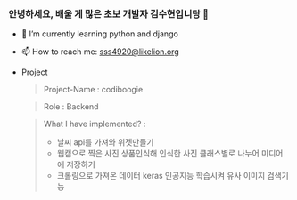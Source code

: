 ### 안녕하세요, 배울 게 많은 초보 개발자 김수현입니당 👋

- 🌱 I’m currently learning python and django

- 📫 How to reach me: sss4920@likelion.org

- Project 

  >  Project-Name : codiboogie   

  > Role : Backend 

  > What I have implemented? :
  >
  > * 날씨 api를 가져와 위젯만들기
  > * 웹캠으로 찍은 사진 상품인식해 인식한 사진 클래스별로 나누어 미디어에 저장하기
  > * 크롤링으로 가져온 데이터 keras 인공지능 학습시켜 유사 이미지 검색기능

<!--
**sss4920/sss4920** is a ✨ _special_ ✨ repository because its `README.md` (this file) appears on your GitHub profile.

Here are some ideas to get you started:

- 🔭 I’m currently working on ...
- 🌱 I’m currently learning ...
- 👯 I’m looking to collaborate on ...
- 🤔 I’m looking for help with ...
- 💬 Ask me about ...
- 📫 How to reach me: ...
- 😄 Pronouns: ...
- ⚡ Fun fact: ...
  -->
